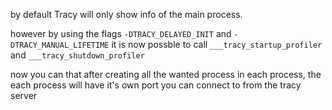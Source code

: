 by default Tracy will only show info of the main process.

however by using the flags `-DTRACY_DELAYED_INIT` and  `-DTRACY_MANUAL_LIFETIME`
it is now possble to call 	`___tracy_startup_profiler` and `___tracy_shutdown_profiler`

now you can that after creating all the wanted process in each process, the each process will have it's own port you can connect to from the tracy server